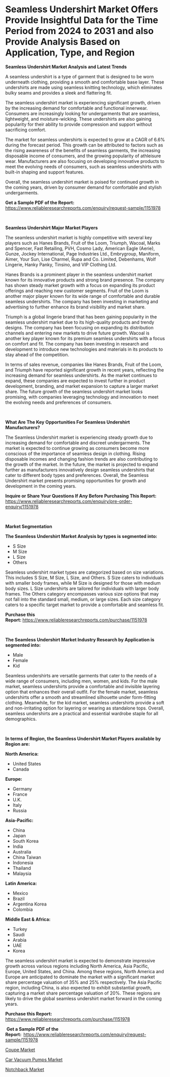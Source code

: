 <p><h1>Seamless Undershirt Market Offers Provide Insightful Data for the Time Period from 2024 to 2031 and also Provide Analysis Based on Application, Type, and Region</h1></p><p><strong>Seamless Undershirt Market Analysis and Latest Trends</strong></p>
<p><p>A seamless undershirt is a type of garment that is designed to be worn underneath clothing, providing a smooth and comfortable base layer. These undershirts are made using seamless knitting technology, which eliminates bulky seams and provides a sleek and flattering fit.</p><p>The seamless undershirt market is experiencing significant growth, driven by the increasing demand for comfortable and functional innerwear. Consumers are increasingly looking for undergarments that are seamless, lightweight, and moisture-wicking. These undershirts are also gaining popularity for their ability to provide compression and support without sacrificing comfort.</p><p>The market for seamless undershirts is expected to grow at a CAGR of 6.6% during the forecast period. This growth can be attributed to factors such as the rising awareness of the benefits of seamless garments, the increasing disposable income of consumers, and the growing popularity of athleisure wear. Manufacturers are also focusing on developing innovative products to meet the evolving needs of consumers, such as seamless undershirts with built-in shaping and support features.</p><p>Overall, the seamless undershirt market is poised for continued growth in the coming years, driven by consumer demand for comfortable and stylish undergarments.</p></p>
<p><strong>Get a Sample PDF of the Report:&nbsp;</strong> <a href="https://www.reliableresearchreports.com/enquiry/request-sample/1151978">https://www.reliableresearchreports.com/enquiry/request-sample/1151978</a></p>
<p>&nbsp;</p>
<p><strong>Seamless Undershirt Major Market Players</strong></p>
<p><p>The seamless undershirt market is highly competitive with several key players such as Hanes Brands, Fruit of the Loom, Triumph, Wacoal, Marks and Spencer, Fast Retailing, PVH, Cosmo Lady, American Eagle (Aerie), Gunze, Jockey International, Page Industries Ltd., Embrygroup, Maniform, Aimer, Your Sun, Lise Charmel, Rupa and Co. Limited, Debenhams, Wolf Lingerie, Hanky Panky, Tinsino, and VIP Clothing Ltd.</p><p>Hanes Brands is a prominent player in the seamless undershirt market known for its innovative products and strong brand presence. The company has shown steady market growth with a focus on expanding its product offerings and reaching new customer segments. Fruit of the Loom is another major player known for its wide range of comfortable and durable seamless undershirts. The company has been investing in marketing and advertising to further enhance its brand visibility and market share.</p><p>Triumph is a global lingerie brand that has been gaining popularity in the seamless undershirt market due to its high-quality products and trendy designs. The company has been focusing on expanding its distribution channels and entering new markets to drive future growth. Wacoal is another key player known for its premium seamless undershirts with a focus on comfort and fit. The company has been investing in research and development to introduce new technologies and materials in its products to stay ahead of the competition.</p><p>In terms of sales revenue, companies like Hanes Brands, Fruit of the Loom, and Triumph have reported significant growth in recent years, reflecting the increasing demand for seamless undershirts. As the market continues to expand, these companies are expected to invest further in product development, branding, and market expansion to capture a larger market share. The future growth of the seamless undershirt market looks promising, with companies leveraging technology and innovation to meet the evolving needs and preferences of consumers.</p></p>
<p>&nbsp;</p>
<p><strong>What Are The Key Opportunities For Seamless Undershirt Manufacturers?</strong></p>
<p><p>The Seamless Undershirt market is experiencing steady growth due to increasing demand for comfortable and discreet undergarments. The market is expected to continue growing as consumers become more conscious of the importance of seamless design in clothing. Rising disposable incomes and changing fashion trends are also contributing to the growth of the market. In the future, the market is projected to expand further as manufacturers innovatively design seamless undershirts that cater to different body types and preferences. Overall, the Seamless Undershirt market presents promising opportunities for growth and development in the coming years.</p></p>
<p><strong>Inquire or Share Your Questions If Any Before Purchasing This Report:</strong> <a href="https://www.reliableresearchreports.com/enquiry/pre-order-enquiry/1151978">https://www.reliableresearchreports.com/enquiry/pre-order-enquiry/1151978</a></p>
<p>&nbsp;</p>
<p><strong>Market Segmentation</strong></p>
<p><strong>The Seamless Undershirt Market Analysis by types is segmented into:</strong></p>
<p><ul><li>S Size</li><li>M Size</li><li>L Size</li><li>Others</li></ul></p>
<p><p>Seamless undershirt market types are categorized based on size variations. This includes S Size, M Size, L Size, and Others. S Size caters to individuals with smaller body frames, while M Size is designed for those with medium body sizes. L Size undershirts are tailored for individuals with larger body frames. The Others category encompasses various size options that may not fall into the standard small, medium, or large sizes. Each size category caters to a specific target market to provide a comfortable and seamless fit.</p></p>
<p><strong>Purchase this Report:&nbsp;</strong><a href="https://www.reliableresearchreports.com/purchase/1151978">https://www.reliableresearchreports.com/purchase/1151978</a></p>
<p>&nbsp;</p>
<p><strong>The Seamless Undershirt Market Industry Research by Application is segmented into:</strong></p>
<p><ul><li>Male</li><li>Female</li><li>Kid</li></ul></p>
<p><p>Seamless undershirts are versatile garments that cater to the needs of a wide range of consumers, including men, women, and kids. For the male market, seamless undershirts provide a comfortable and invisible layering option that enhances their overall outfit. For the female market, seamless undershirts offer a smooth and streamlined silhouette under form-fitting clothing. Meanwhile, for the kid market, seamless undershirts provide a soft and non-irritating option for layering or wearing as standalone tops. Overall, seamless undershirts are a practical and essential wardrobe staple for all demographics.</p></p>
<p>&nbsp;</p>
<p><strong>In terms of Region, the Seamless Undershirt Market Players available by Region are:</strong></p>
<p>
    <p> <strong> North America: </strong>
        <ul>
            <li>United States</li>
            <li>Canada</li>
        </ul>
        </p> 
    <p> <strong> Europe: </strong>
        <ul>
            <li>Germany</li>
            <li>France</li>
            <li>U.K.</li>
            <li>Italy</li>
            <li>Russia</li>
        </ul>
        </p> 
    <p> <strong> Asia-Pacific: </strong>
        <ul>
            <li>China</li>
            <li>Japan</li>
            <li>South Korea</li>
            <li>India</li>
            <li>Australia</li>
            <li>China Taiwan</li>
            <li>Indonesia</li>
            <li>Thailand</li>
            <li>Malaysia</li>
        </ul>
        </p> 
    <p> <strong> Latin America: </strong>
        <ul>
            <li>Mexico</li>
            <li>Brazil</li>
            <li>Argentina Korea</li>
            <li>Colombia</li>
        </ul>
        </p> 
    <p> <strong> Middle East & Africa: </strong>
        <ul>
            <li>Turkey</li>
            <li>Saudi</li>
            <li>Arabia</li>
            <li>UAE</li>
            <li>Korea</li>
        </ul>
    </p>
    </p>
<p><p>The seamless undershirt market is expected to demonstrate impressive growth across various regions including North America, Asia Pacific, Europe, United States, and China. Among these regions, North America and Europe are anticipated to dominate the market with a significant market share percentage valuation of 35% and 25% respectively. The Asia Pacific region, including China, is also expected to exhibit substantial growth, capturing a market share percentage valuation of 20%. These regions are likely to drive the global seamless undershirt market forward in the coming years.</p></p>
<p><strong>Purchase this Report: </strong><a href="https://www.reliableresearchreports.com/purchase/1151978">https://www.reliableresearchreports.com/purchase/1151978</a></p>
<p>&nbsp;<strong>Get a Sample PDF of the Report:&nbsp;&nbsp;</strong><a href="https://www.reliableresearchreports.com/enquiry/request-sample/1151978">https://www.reliableresearchreports.com/enquiry/request-sample/1151978</a></p>
<p><strong></strong></p>
<p><p><a href="https://gratis-rainforest-2ca.notion.site/Coupe-Market-Analysis-Examines-its-Scope-on-Growth-Opportunities-and-Forecasted-Trends-Spanning-fro-51c6fd44ea6b464bab53896c78dfdcfd">Coupe Market</a></p><p><a href="https://crocus-run-b5a.notion.site/Car-Vacuum-Pumps-Market-Provides-a-Comprehensive-Analysis-Including-a-Macro-Overview-of-the-Market-a-4b423e20d8284907be8981dce1031c58">Car Vacuum Pumps Market</a></p><p><a href="https://metal-farmhouse-e95.notion.site/Notchback-Market-Size-Focuses-on-Market-Dynamics-In-Depth-Analysis-and-Future-Projections-of-its-Ma-8096f1eae0d640e392e92264feced6a5">Notchback Market</a></p></p>
